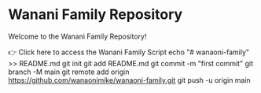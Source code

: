 # Wanani Family Repository

Welcome to the Wanani Family Repository!

👉 Click here to access the Wanani Family Script
echo "# wanaoni-family" >> README.md
git init
git add README.md
git commit -m "first commit"
git branch -M main
git remote add origin https://github.com/wanaonimike/wanaoni-family.git
git push -u origin main
